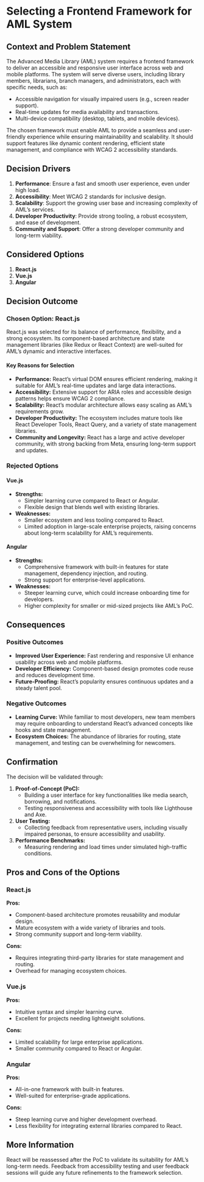 # Selecting a Frontend Framework for AML System  

## Context and Problem Statement  

The Advanced Media Library (AML) system requires a frontend framework to deliver an accessible and responsive user interface across web and mobile platforms. The system will serve diverse users, including library members, librarians, branch managers, and administrators, each with specific needs, such as:  
- Accessible navigation for visually impaired users (e.g., screen reader support).  
- Real-time updates for media availability and transactions.  
- Multi-device compatibility (desktop, tablets, and mobile devices).  

The chosen framework must enable AML to provide a seamless and user-friendly experience while ensuring maintainability and scalability. It should support features like dynamic content rendering, efficient state management, and compliance with WCAG 2 accessibility standards.  

## Decision Drivers  

1. **Performance**: Ensure a fast and smooth user experience, even under high load.  
2. **Accessibility**: Meet WCAG 2 standards for inclusive design.  
3. **Scalability**: Support the growing user base and increasing complexity of AML’s services.  
4. **Developer Productivity**: Provide strong tooling, a robust ecosystem, and ease of development.  
5. **Community and Support**: Offer a strong developer community and long-term viability.  

## Considered Options  

1. **React.js**  
2. **Vue.js**  
3. **Angular**  

## Decision Outcome  

### Chosen Option: **React.js**  

React.js was selected for its balance of performance, flexibility, and a strong ecosystem. Its component-based architecture and state management libraries (like Redux or React Context) are well-suited for AML’s dynamic and interactive interfaces.  

#### Key Reasons for Selection  
- **Performance:** React’s virtual DOM ensures efficient rendering, making it suitable for AML’s real-time updates and large data interactions.  
- **Accessibility:** Extensive support for ARIA roles and accessible design patterns helps ensure WCAG 2 compliance.  
- **Scalability:** React’s modular architecture allows easy scaling as AML’s requirements grow.  
- **Developer Productivity:** The ecosystem includes mature tools like React Developer Tools, React Query, and a variety of state management libraries.  
- **Community and Longevity:** React has a large and active developer community, with strong backing from Meta, ensuring long-term support and updates.  

### Rejected Options  

#### **Vue.js**  
- **Strengths:**  
  - Simpler learning curve compared to React or Angular.  
  - Flexible design that blends well with existing libraries.  
- **Weaknesses:**  
  - Smaller ecosystem and less tooling compared to React.  
  - Limited adoption in large-scale enterprise projects, raising concerns about long-term scalability for AML’s requirements.  

#### **Angular**  
- **Strengths:**  
  - Comprehensive framework with built-in features for state management, dependency injection, and routing.  
  - Strong support for enterprise-level applications.  
- **Weaknesses:**  
  - Steeper learning curve, which could increase onboarding time for developers.  
  - Higher complexity for smaller or mid-sized projects like AML’s PoC.  

## Consequences  

### Positive Outcomes  
- **Improved User Experience:** Fast rendering and responsive UI enhance usability across web and mobile platforms.  
- **Developer Efficiency:** Component-based design promotes code reuse and reduces development time.  
- **Future-Proofing:** React’s popularity ensures continuous updates and a steady talent pool.  

### Negative Outcomes  
- **Learning Curve:** While familiar to most developers, new team members may require onboarding to understand React’s advanced concepts like hooks and state management.  
- **Ecosystem Choices:** The abundance of libraries for routing, state management, and testing can be overwhelming for newcomers.  

## Confirmation  

The decision will be validated through:  
1. **Proof-of-Concept (PoC):**  
   - Building a user interface for key functionalities like media search, borrowing, and notifications.  
   - Testing responsiveness and accessibility with tools like Lighthouse and Axe.  
2. **User Testing:**  
   - Collecting feedback from representative users, including visually impaired personas, to ensure accessibility and usability.  
3. **Performance Benchmarks:**  
   - Measuring rendering and load times under simulated high-traffic conditions.  

## Pros and Cons of the Options  

### React.js  
**Pros:**  
- Component-based architecture promotes reusability and modular design.  
- Mature ecosystem with a wide variety of libraries and tools.  
- Strong community support and long-term viability.  

**Cons:**  
- Requires integrating third-party libraries for state management and routing.  
- Overhead for managing ecosystem choices.  

### Vue.js  
**Pros:**  
- Intuitive syntax and simpler learning curve.  
- Excellent for projects needing lightweight solutions.  

**Cons:**  
- Limited scalability for large enterprise applications.  
- Smaller community compared to React or Angular.  

### Angular  
**Pros:**  
- All-in-one framework with built-in features.  
- Well-suited for enterprise-grade applications.  

**Cons:**  
- Steep learning curve and higher development overhead.  
- Less flexibility for integrating external libraries compared to React.  

## More Information  

React will be reassessed after the PoC to validate its suitability for AML’s long-term needs. Feedback from accessibility testing and user feedback sessions will guide any future refinements to the framework selection.  

